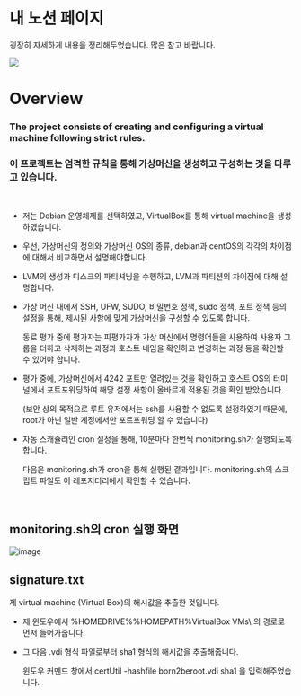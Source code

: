 # 내 노션 페이지
굉장히 자세하게 내용을 정리해두었습니다. 많은 참고 바랍니다.
<br>

<a href="https://educated-tarsier-f16.notion.site/42-born2beroot-668fb0b76de248ddbbc7d667f2e22b7f" target="_blank"><img src="https://img.shields.io/badge/Blog-000000?stylef=for-the-badge&logo=notion&logoColor=white"/></a>


# Overview
### The project consists of creating and configuring a virtual machine following strict rules. 

### 이 프로젝트는 엄격한 규칙을 통해 가상머신을 생성하고 구성하는 것을 다루고 있습니다. 

<br>

* 저는 Debian 운영체제를 선택하였고, VirtualBox를 통해 virtual machine을 생성하였습니다. 

* 우선, 가상머신의 정의와 가상머신 OS의 종류, debian과 centOS의 각각의 차이점에 대해서 비교하면서 설명해야합니다. 

* LVM의 생성과 디스크의 파티셔닝을 수행하고, LVM과 파티션의 차이점에 대해 설명합니다.

* 가상 머신 내에서 SSH, UFW, SUDO, 비밀번호 정책, sudo 정책, 포트 정책 등의 설정을 통해, 제시된 사항에 맞게 가상머신을 구성할 수 있도록 합니다.

	동료 평가 중에 평가자는 피평가자가 가상 머신에서 명령어들을 사용하여 사용자 그룹을 더하고 삭제하는 과정과 호스트 네임을 확인하고 변경하는 과정 등을 확인할 수 있어야 합니다.

* 평가 중에, 가상머신에서 4242 포트만 열려있는 것을 확인하고 호스트 OS의 터미널에서 포트포워딩하여 해당 설정 사항이 올바르게 적용된 것을 확인 받았습니다. 
	
	(보안 상의 목적으로 루트 유저에서는 ssh를 사용할 수 없도록 설정하였기 때문에, root가 아닌 일반 계정에서만 포트포워딩 할 수 있습니다)

* 자동 스캐쥴러인 cron 설정을 통해, 10분마다 한번씩 monitoring.sh가 실행되도록 합니다.

	다음은 monitoring.sh가 cron을 통해 실행된 결과입니다. monitoring.sh의 스크립트 파일도 이 레포지터리에서 확인할 수 있습니다.
<br>

## monitoring.sh의 cron 실행 화면 
![image](https://user-images.githubusercontent.com/65381957/148267122-a84ea0a3-c93c-4c8e-871b-7083807636ad.png)

## signature.txt
제 virtual machine (Virtual Box)의 해시값을 추출한 것입니다.
* 제 윈도우에서 %HOMEDRIVE%%HOMEPATH%VirtualBox VMs\ 의 경로로 먼저 들어가줍니다.

* 그 다음 .vdi 형식 파일로부터 sha1 형식의 해시값을 추출해줍니다.

	윈도우 커멘드 창에서 certUtil -hashfile born2beroot.vdi sha1 을 입력해주었습니다.
